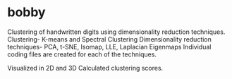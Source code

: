 # bobby
Clustering of handwritten digits using dimensionality reduction techniques.
Clustering- K-means and Spectral Clustering
Dimensionality reduction techniques- PCA, t-SNE, Isomap, LLE, Laplacian Eigenmaps
Individual coding files are created for each of the techniques.

Visualized in 2D and 3D
Calculated clustering scores.
